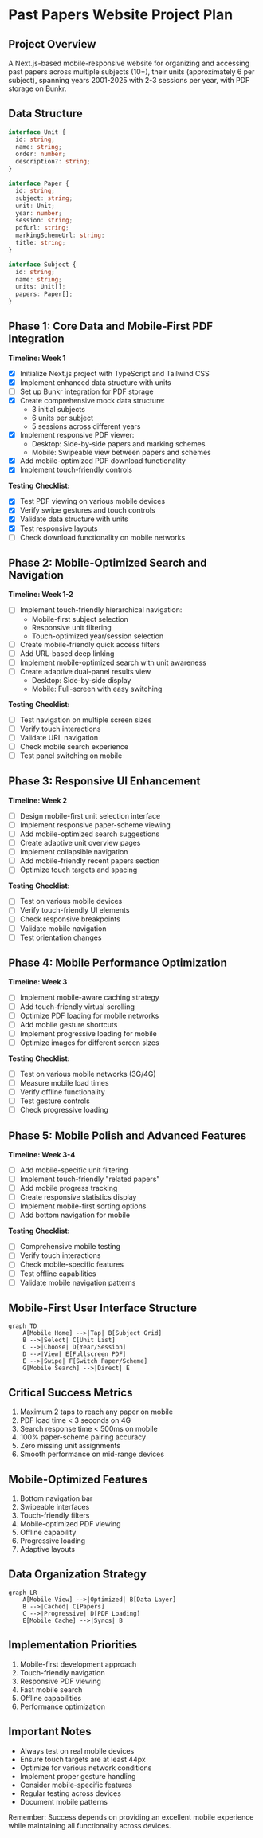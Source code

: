 # Past Papers Website Project Plan

## Project Overview

A Next.js-based mobile-responsive website for organizing and accessing past papers across multiple subjects (10+), their units (approximately 6 per subject), spanning years 2001-2025 with 2-3 sessions per year, with PDF storage on Bunkr.

## Data Structure

```typescript
interface Unit {
  id: string;
  name: string;
  order: number;
  description?: string;
}

interface Paper {
  id: string;
  subject: string;
  unit: Unit;
  year: number;
  session: string;
  pdfUrl: string;
  markingSchemeUrl: string;
  title: string;
}

interface Subject {
  id: string;
  name: string;
  units: Unit[];
  papers: Paper[];
}
```

## Phase 1: Core Data and Mobile-First PDF Integration

**Timeline: Week 1**

- [x] Initialize Next.js project with TypeScript and Tailwind CSS
- [x] Implement enhanced data structure with units
- [ ] Set up Bunkr integration for PDF storage
- [x] Create comprehensive mock data structure:
  - 3 initial subjects
  - 6 units per subject
  - 5 sessions across different years
- [x] Implement responsive PDF viewer:
  - Desktop: Side-by-side papers and marking schemes
  - Mobile: Swipeable view between papers and schemes
- [x] Add mobile-optimized PDF download functionality
- [x] Implement touch-friendly controls

**Testing Checklist:**

- [x] Test PDF viewing on various mobile devices
- [x] Verify swipe gestures and touch controls
- [x] Validate data structure with units
- [x] Test responsive layouts
- [ ] Check download functionality on mobile networks

## Phase 2: Mobile-Optimized Search and Navigation

**Timeline: Week 1-2**

- [ ] Implement touch-friendly hierarchical navigation:
  - Mobile-first subject selection
  - Responsive unit filtering
  - Touch-optimized year/session selection
- [ ] Create mobile-friendly quick access filters
- [ ] Add URL-based deep linking
- [ ] Implement mobile-optimized search with unit awareness
- [ ] Create adaptive dual-panel results view
  - Desktop: Side-by-side display
  - Mobile: Full-screen with easy switching

**Testing Checklist:**

- [ ] Test navigation on multiple screen sizes
- [ ] Verify touch interactions
- [ ] Validate URL navigation
- [ ] Check mobile search experience
- [ ] Test panel switching on mobile

## Phase 3: Responsive UI Enhancement

**Timeline: Week 2**

- [ ] Design mobile-first unit selection interface
- [ ] Implement responsive paper-scheme viewing
- [ ] Add mobile-optimized search suggestions
- [ ] Create adaptive unit overview pages
- [ ] Implement collapsible navigation
- [ ] Add mobile-friendly recent papers section
- [ ] Optimize touch targets and spacing

**Testing Checklist:**

- [ ] Test on various mobile devices
- [ ] Verify touch-friendly UI elements
- [ ] Check responsive breakpoints
- [ ] Validate mobile navigation
- [ ] Test orientation changes

## Phase 4: Mobile Performance Optimization

**Timeline: Week 3**

- [ ] Implement mobile-aware caching strategy
- [ ] Add touch-friendly virtual scrolling
- [ ] Optimize PDF loading for mobile networks
- [ ] Add mobile gesture shortcuts
- [ ] Implement progressive loading for mobile
- [ ] Optimize images for different screen sizes

**Testing Checklist:**

- [ ] Test on various mobile networks (3G/4G)
- [ ] Measure mobile load times
- [ ] Verify offline functionality
- [ ] Test gesture controls
- [ ] Check progressive loading

## Phase 5: Mobile Polish and Advanced Features

**Timeline: Week 3-4**

- [ ] Add mobile-specific unit filtering
- [ ] Implement touch-friendly "related papers"
- [ ] Add mobile progress tracking
- [ ] Create responsive statistics display
- [ ] Implement mobile-first sorting options
- [ ] Add bottom navigation for mobile

**Testing Checklist:**

- [ ] Comprehensive mobile testing
- [ ] Verify touch interactions
- [ ] Check mobile-specific features
- [ ] Test offline capabilities
- [ ] Validate mobile navigation patterns

## Mobile-First User Interface Structure

```mermaid
graph TD
    A[Mobile Home] -->|Tap| B[Subject Grid]
    B -->|Select| C[Unit List]
    C -->|Choose| D[Year/Session]
    D -->|View| E[Fullscreen PDF]
    E -->|Swipe| F[Switch Paper/Scheme]
    G[Mobile Search] -->|Direct| E
```

## Critical Success Metrics

1. Maximum 2 taps to reach any paper on mobile
2. PDF load time < 3 seconds on 4G
3. Search response time < 500ms on mobile
4. 100% paper-scheme pairing accuracy
5. Zero missing unit assignments
6. Smooth performance on mid-range devices

## Mobile-Optimized Features

1. Bottom navigation bar
2. Swipeable interfaces
3. Touch-friendly filters
4. Mobile-optimized PDF viewing
5. Offline capability
6. Progressive loading
7. Adaptive layouts

## Data Organization Strategy

```mermaid
graph LR
    A[Mobile View] -->|Optimized| B[Data Layer]
    B -->|Cached| C[Papers]
    C -->|Progressive| D[PDF Loading]
    E[Mobile Cache] -->|Syncs| B
```

## Implementation Priorities

1. Mobile-first development approach
2. Touch-friendly navigation
3. Responsive PDF viewing
4. Fast mobile search
5. Offline capabilities
6. Performance optimization

## Important Notes

- Always test on real mobile devices
- Ensure touch targets are at least 44px
- Optimize for various network conditions
- Implement proper gesture handling
- Consider mobile-specific features
- Regular testing across devices
- Document mobile patterns

Remember: Success depends on providing an excellent mobile experience while maintaining all functionality across devices.
